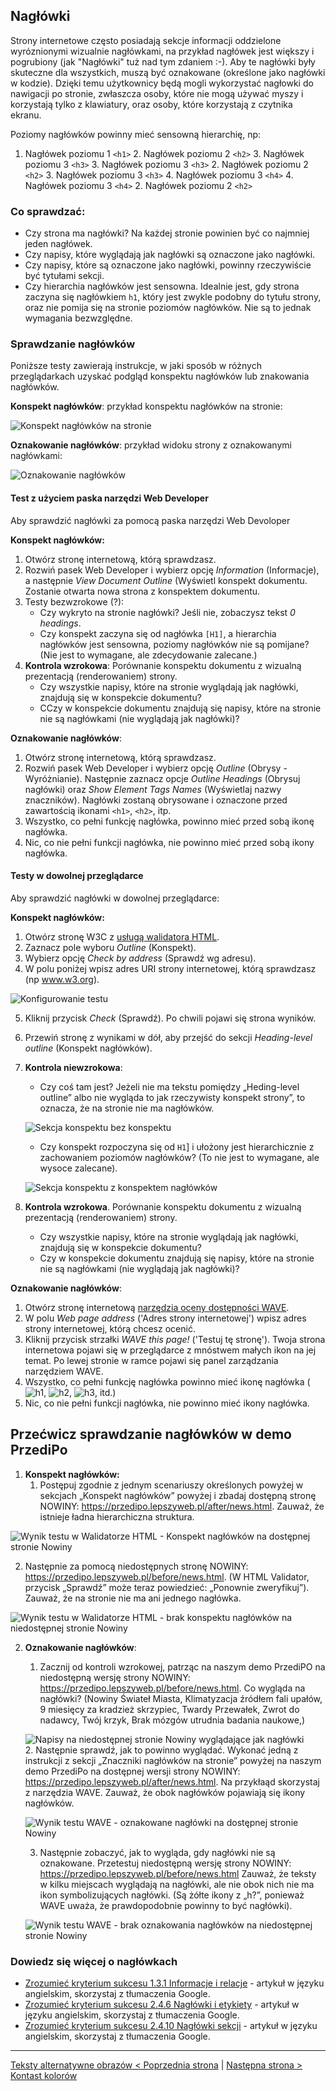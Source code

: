 ## Nagłówki
Strony internetowe często posiadają sekcje informacji oddzielone wyróznionymi wizualnie nagłówkami, na przykład nagłówek jest większy i pogrubiony (jak "Nagłówki" tuż nad tym zdaniem :-). Aby te nagłówki były skuteczne dla wszystkich, muszą być oznakowane (określone jako nagłówki w kodzie). Dzięki temu użytkownicy będą mogli wykorzystać nagłowki do nawigacji po stronie, zwłaszcza osoby, które nie mogą używać  myszy i korzystają tylko z klawiatury, oraz osoby, które korzystają z czytnika ekranu.

Poziomy nagłówków powinny mieć sensowną hierarchię, np:
1. Nagłówek poziomu 1 `<h1>`
   2. Nagłówek poziomu 2 `<h2>`
      3. Nagłówek poziomu 3 `<h3>`
      3. Nagłówek poziomu 3 `<h3>`
   2. Nagłówek poziomu 2 `<h2>`
      3. Nagłówek poziomu 3 `<h3>`
         4. Nagłówek poziomu 3 `<h4>`
         4. Nagłówek poziomu 3 `<h4>`
   2. Nagłówek poziomu 2 `<h2>`

### Co sprawdzać:
-	Czy strona ma nagłówki? Na każdej stronie powinien być co najmniej jeden nagłówek.
-	Czy napisy, które wyglądają jak nagłówki są oznaczone jako nagłówki.
-	Czy napisy, które są oznaczone jako nagłówki, powinny rzeczywiście być tytułami sekcji.
-	Czy hierarchia nagłówków jest sensowna. Idealnie jest, gdy strona zaczyna się nagłówkiem `h1`, który jest zwykle podobny do tytułu strony, oraz nie pomija się na stronie poziomów nagłówków. Nie są to jednak wymagania bezwzględne.

### Sprawdzanie nagłówków
Poniższe testy zawierają instrukcje, w jaki sposób w różnych przeglądarkach uzyskać podgląd konspektu nagłówków lub znakowania nagłówków.

**Konspekt nagłówków**: przykład konspektu nagłówków na stronie:

![Konspekt nagłówków na stronie](/img/03_P_naglowki-konspekt.png) 

**Oznakowanie nagłówków**: przykład widoku strony z oznakowanymi nagłówkami:

![Oznakowanie nagłówków](/img/03_P_naglowki-znaczniki.png) 

#### Test z użyciem paska narzędzi Web Developer
Aby sprawdzić nagłówki za pomocą paska narzędzi Web Devoloper

**Konspekt nagłówków:**

1.	Otwórz stronę internetową, którą sprawdzasz.
2.	Rozwiń pasek Web Developer i wybierz opcję *Information* (Informacje), a następnie *View Document Outline* (Wyświetl konspekt dokumentu. Zostanie otwarta nowa strona z konspektem dokumentu.
3.	Testy bezwzrokowe (?):
    - Czy wykryto na stronie nagłówki? Jeśli nie, zobaczysz tekst *0 headings*.
    - Czy konspekt zaczyna się od nagłówka `[H1]`, a hierarchia nagłówków jest sensowna, poziomy nagłówków nie są pomijane? (Nie jest to wymagane, ale zdecydowanie zalecane.)
4.	**Kontrola wzrokowa**: Porównanie konspektu dokumentu z wizualną prezentacją (renderowaniem) strony.
    - Czy wszystkie napisy, które na stronie wyglądają jak nagłówki, znajdują się w konspekcie dokumentu?
    - CCzy w konspekcie dokumentu znajdują się napisy, które na stronie nie są nagłówkami (nie wyglądają jak nagłówki)? 

**Oznakowanie nagłówków**:

1.	Otwórz stronę internetową, którą sprawdzasz.
2.	Rozwiń pasek Web Developer i wybierz opcję *Outline* (Obrysy - Wyróżnianie). Następnie zaznacz opcje *Outline Headings* (Obrysuj nagłówki) oraz *Show Element Tags Names* (Wyświetlaj nazwy znaczników). Nagłówki zostaną obrysowane i oznaczone przed zawartością ikonami `<h1>`, `<h2>`, itp.
3.	Wszystko, co pełni funkcję nagłówka, powinno mieć przed sobą ikonę nagłówka.
4.	Nic, co nie pełni funkcji nagłówka, nie powinno mieć przed sobą ikony nagłówka.

#### Testy w dowolnej przeglądarce  

Aby sprawdzić nagłówki w dowolnej przeglądarce: 

**Konspekt nagłówków:**

1.	Otwórz stronę W3C z [usługą walidatora HTML](https://validator.w3.org/nu/).
2.	Zaznacz pole wyboru *Outline* (Konspekt).
3.	Wybierz opcję *Check by address* (Sprawdź wg adresu).
4.  W polu poniżej wpisz adres URI strony internetowej, którą sprawdzasz (np www.w3.org).

   ![Konfigurowanie testu](/img/03_P_naglowki_nu-html.png)
 
5.	Kliknij przycisk *Check* (Sprawdź). Po chwili pojawi się strona wyników.
6.	Przewiń stronę z wynikami w dół, aby przejść do sekcji *Heading-level outline* (Konspekt nagłówków).
7.	**Kontrola niewzrokowa**:
	- Czy coś tam jest? Jeżeli nie ma tekstu pomiędzy „Heding-level outline” albo nie wygląda to jak rzeczywisty konspekt strony”, to oznacza, że na stronie nie ma nagłówków.
	
	![Sekcja konspektu bez konspektu](/img/03_P_naglowki_nu-html-brak.png)
	   
	- Czy konspekt rozpoczyna się od `H1`] i ułożony jest hierarchicznie z zachowaniem poziomów nagłówków? (To nie jest to wymagane, ale wysoce zalecane).
	
	![Sekcja konspektu z konspektem nagłówków](/img/03_P_naglowki_nu-html-konspekt.png)
 
8.	**Kontrola wzrokowa**. Porównanie konspektu dokumentu z wizualną prezentacją (renderowaniem) strony.
	- Czy wszystkie napisy, które na stronie wyglądają jak nagłówki, znajdują się w konspekcie dokumentu?
	- Czy w konspekcie dokumentu znajdują się napisy, które na stronie nie są nagłówkami (nie wyglądają jak nagłówki)? 

**Oznakowanie nagłówków**:

1.	Otwórz stronę internetową [narzędzia oceny dostępności WAVE](http://wave.webaim.org).
2.	W polu *Web page address* ('Adres strony internetowej') wpisz adres strony internetowej, którą chcesz ocenić.
3.	Kliknij przycisk strzałki *WAVE this page!* ('Testuj tę stronę'). Twoja strona internetowa pojawi się w przeglądarce z mnóstwem małych ikon na jej temat. Po lewej stronie w ramce pojawi się panel zarządzania narzędziem WAVE.
4.	Wszystko, co pełni funkcję nagłówka powinno mieć ikonę nagłówka (![h1](/img/03_P_h1.png), ![h2](/img/03_P_h2.png), ![h3](/img/03_P_h3.png),  itd.)
5.	Nic, co nie pełni funkcji nagłówka, nie powinno mieć ikony nagłówka.   



## Przećwicz sprawdzanie nagłówków w demo PrzediPo

1. **Konspekt nagłówków:**
   1. Postępuj zgodnie z jednym scenariuszy określonych powyżej w sekcjach „Konspekt nagłówków” powyżej i zbadaj dostępną stronę NOWINY: https://przedipo.lepszyweb.pl/after/news.html. Zauważ, że istnieje ładna hierarchiczna struktura.

![Wynik testu w Walidatorze HTML - Konspekt nagłówków na dostępnej stronie Nowiny](/img/03_P_naglowki_nu-html-po.png)

   2. Następnie za pomocą niedostępnych stronę NOWINY: https://przedipo.lepszyweb.pl/before/news.html. (W HTML Validator, przycisk „Sprawdź” może teraz powiedzieć: „Ponownie zweryfikuj”). Zauważ, że na stronie nie ma ani jednego nagłówka.

![Wynik testu w Walidatorze HTML - brak konspektu nagłówków na niedostępnej stronie Nowiny](/img/03_P_naglowki_nu-html-przed.png)
 
2. **Oznakowanie nagłówków**:

   1. Zacznij od kontroli wzrokowej, patrząc na naszym demo PrzediPO na niedostępną wersję strony NOWINY: https://przedipo.lepszyweb.pl/before/news.html. Co wygląda na nagłówki? (Nowiny Świateł Miasta, Klimatyzacja źródłem fali upałów, 9 miesięcy za kradzież skrzypiec, Twardy Przewałek, Zwrot do nadawcy, Twój krzyk, Brak mózgów utrudnia badania naukowe,)
   
   ![Napisy na niedostępnej stronie Nowiny wyglądające jak nagłówki](/img/03_P_naglowki_przed.png)  
   2. Następnie sprawdź, jak to powinno wyglądać. Wykonać jedną z instrukcji z sekcji „Znaczniki nagłówków na stronie” powyżej na naszym demo PrzediPo na dostępnej wersji strony NOWINY: https://przedipo.lepszyweb.pl/after/news.html. Na przykłaąd skorzystaj z narzędzia WAVE. Zauważ, że obok nagłówków pojawiają się ikony nagłówków.
   
   ![Wynik testu WAVE - oznakowane nagłówki na dostępnej stronie Nowiny](/img/03_P_naglowki_wave-przed.png)
 
   3. Następnie zobaczyć, jak to wygląda, gdy nagłówki nie są oznakowane. Przetestuj niedostępną wersję strony NOWINY: https://przedipo.lepszyweb.pl/before/news.html Zauważ, że teksty w kilku miejscach wyglądają na nagłówki, ale nie obok nich nie ma ikon symbolizujących nagłówki. (Są żółte ikony z „h?”, ponieważ WAVE uważa, że prawdopodobnie powinny to być nagłówki).
   
   ![Wynik testu WAVE - brak oznakowania nagłówków na niedostępnej stronie Nowiny](/img/03_P_naglowki_wave-po.png)
 
### Dowiedz się więcej o nagłówkach 
-	[Zrozumieć kryterium sukcesu 1.3.1 Informacje i relacje](https://www.w3.org/WAI/WCAG21/Understanding/info-and-relationships.html)  - artykuł w języku angielskim, skorzystaj z tłumaczenia Google.
-	[Zrozumieć kryterium sukcesu 2.4.6 Nagłówki i etykiety](https://www.w3.org/WAI/WCAG21/Understanding/headings-and-labels.html)  - artykuł w języku angielskim, skorzystaj z tłumaczenia Google.
-	[Zrozumieć kryterium sukcesu 2.4.10 Nagłówki sekcji](https://www.w3.org/WAI/WCAG21/Understanding/section-headings.html)  - artykuł w języku angielskim, skorzystaj z tłumaczenia Google.


-------------------------------------
[Teksty alternatywne obrazów &lt; Poprzednia strona](testy/02_P_odpowiedniki-tekstowe-obrazow.md) | [Następna strona &gt; Kontast kolorów](04_P_kontrast-kolorów.md)
